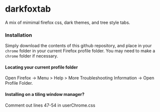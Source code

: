 # darkfoxtab
A mix of mimimal firefox css, dark themes, and tree style tabs.


### Installation
Simply download the contents of this github repository, and place in your `chrome` folder in your current Firefox profile folder. You may need to make a `chrome` folder if necessary. 

#### Locating your current profile folder
Open Firefox -> Menu > Help > More Troubleshooting Information -> Open Profile Folder.


#### Installing on a tiling window manager?
Comment out lines 47-54 in userChrome.css

